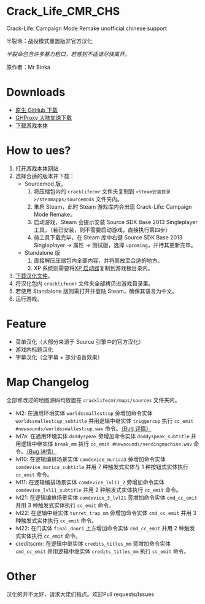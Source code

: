 # Crack_Life_CMR_CHS
Crack-Life: Campaign Mode Remake unofficial chinese support

半裂命：战役模式重置版非官方汉化

*半裂命包含许多暴力粗口，若感到不适请尽快离开。*

原作者：Mr Binka

# Downloads
- [原生 GitHub 下载](https://github.com/SummonHIM/Crack_Life_CMR_CHS/archive/master.zip)
- [GHProxy 大陆加速下载](https://ghproxy.com/https://github.com/SummonHIM/Crack_Life_CMR_CHS/archive/master.zip)
- [下载游戏本体](https://www.moddb.com/mods/crack-life-campaign-mode-remake)

# How to ues?
1. [打开游戏本体网站](https://www.moddb.com/mods/crack-life-campaign-mode-remake)
2. 选择合适的版本并下载：
   - Sourcemod 版，
      1. 将压缩包内的 `cracklifecmr` 文件夹复制到 `<Steam安装目录>/steamapps/sourcemods` 文件夹内。
      2. 重启 Steam，此时 Steam 游戏库内会出现 Crack-Life: Campaign Mode Remake。
      3. 启动游戏，Steam 会提示安装 Source SDK Base 2013 Singleplayer 工具。（若已安装，则不需要启动游戏，直接执行第四步）
      4. 待工具下载完毕，在 Steam 库中右键 Source SDK Base 2013 Singleplayer → 属性 → 测试版，选择 `upcoming`，并待其更新完毕。
   - Standalone 版
      1. 直接解压压缩包内全部内容，并将其放至合适的地方。
      2. XP 系统则需要将[XP 启动器](https://www.moddb.com/mods/crack-life-campaign-mode-remake/downloads/clcmr-winxp-launcher)复制到游戏根目录内。
3. [下载汉化文件](#downloads)。
4. 将汉化包内 `cracklifecmr` 文件夹全部拷贝进游戏目录里。
5. 若使用 Standalone 版则需打开并登陆 Steam，确保其语言为中文。
6. 运行游戏。

# Feature
- 菜单汉化（大部分来源于 Source 引擎中的官方汉化）
- 游戏内标题汉化
- 字幕汉化（全字幕 + 部分语音效果）

# Map Changelog
全部修改过的地图源码均放置在 `cracklifecmr/maps/sources` 文件夹内。

- lvl2: 在通用环境实体 `worldssmallestcup` 旁增加命令实体 `worldssmallestcup_subtitle` 并用逻辑中继实体 `triggercup` 执行 `cc_emit #newsounds/worldssmallestcup.wav` 命令。[（Bug 详情）](https://developer.valvesoftware.com/wiki/Closed_Captions:zh-cn#.E5.9C.A8.E4.BD.A0.E7.9A.84.E5.9C.B0.E5.9B.BE.E9.87.8C.E6.92.AD.E6.94.BE.E5.B8.A6.E6.9C.89.E5.AD.97.E5.B9.95.E7.9A.84.E9.9F.B3.E9.A2.91)
- lvl7a: 在通用环境实体 `daddyspeak` 旁增加命令实体 `daddyspeak_subtitle` 并用逻辑中继实体 `break_mm` 执行 `cc_emit #newsounds/vendingmachine.wav` 命令。[（Bug 详情）](https://developer.valvesoftware.com/wiki/Closed_Captions:zh-cn#.E5.9C.A8.E4.BD.A0.E7.9A.84.E5.9C.B0.E5.9B.BE.E9.87.8C.E6.92.AD.E6.94.BE.E5.B8.A6.E6.9C.89.E5.AD.97.E5.B9.95.E7.9A.84.E9.9F.B3.E9.A2.91)
- lvl10: 在逻辑编排场景实体 `comdevice_murica3` 旁增加命令实体 `comdevice_murica_subtitle` 并用 7 种触发式实体与 1 种按钮式实体执行 `cc_emit` 命令。
- lvl11: 在逻辑编排场景实体 `comdevice_lvl11_2` 旁增加命令实体 `comdevice_lvl11_subtitle` 并用 2 种触发式实体执行 `cc_emit` 命令。
- lvl21: 在逻辑编排场景实体 `comdevice_3_lvl21` 旁增加命令实体 `cmd_cc_emit` 并用 3 种触发式实体执行 `cc_emit` 命令。
- lvl22: 在逻辑中继实体 `turret_trap_mm` 旁增加命令实体 `cmd_cc_emit` 并用 3 种触发式实体执行 `cc_emit` 命令。
- lvl22: 在门实体 `final_door1` 上方增加命令实体 `cmd_cc_emit` 并用 2 种触发式实体执行 `cc_emit` 命令。
- creditscmr: 在逻辑中继实体 `credits_titles_mm` 旁增加命令实体 `cmd_cc_emit` 并用逻辑中继实体 `credits_titles_mm` 执行 `cc_emit` 命令。

# Other
汉化的并不太好，请求大佬们指点。欢迎Pull requests/Issues
